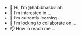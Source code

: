 - 👋 Hi, I’m @habibhasbullah
- 👀 I’m interested in ...
- 🌱 I’m currently learning ...
- 💞️ I’m looking to collaborate on ...
- 📫 How to reach me ...

<!---
habibhasbullah/habibhasbullah is a ✨ special ✨ repository because its `README.md` (this file) appears on your GitHub profile.
You can click the Preview link to take a look at your changes.
--->
